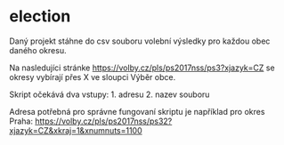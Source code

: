 # election

Daný projekt stáhne do csv souboru volební výsledky pro každou obec daného okresu.

Na nasledujíci stránke <https://volby.cz/pls/ps2017nss/ps3?xjazyk=CZ> 
se okresy vybírají přes X ve sloupci Výběr obce.

Skript očekává dva vstupy:
    1. adresu 
    2. nazev souboru 
    
Adresa potřebná pro správne fungovaní skriptu je například pro okres Praha: 
<https://volby.cz/pls/ps2017nss/ps32?xjazyk=CZ&xkraj=1&xnumnuts=1100>

